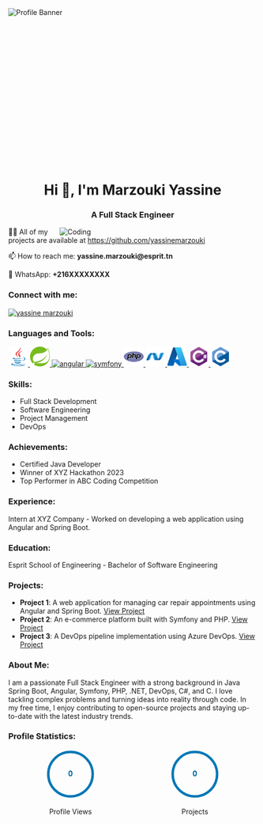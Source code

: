 <!DOCTYPE html>
<html lang="en">
<head>
    <meta charset="UTF-8">
    <meta name="viewport" content="width=device-width, initial-scale=1.0">
    <title>Profile</title>
</head>
<body>

<div style="width: 100%; height: 312px; overflow: hidden;">
    <img src="https://user-images.githubusercontent.com/95478989/198955082-6e78ebb5-e1e4-49f9-8d32-6e5af3984dcd.gif" alt="Profile Banner" style="width: 100%; height: auto;">
</div>

<h1 align="center">Hi 👋, I'm Marzouki Yassine</h1>
<h3 align="center">A Full Stack Engineer</h3>

<img align="right" alt="Coding" width="400" src="https://miro.medium.com/v2/da:true/resize:fit:680/1*IRGHmiGsa16stedQvIaZfw.gif">

<p align="left">👨‍💻 All of my projects are available at <a href="https://github.com/yassinemarzouki" target="_blank">https://github.com/yassinemarzouki</a></p>
<p align="left">📫 How to reach me: <strong>yassine.marzouki@esprit.tn</strong></p>
<p align="left">📱 WhatsApp: <strong>+216XXXXXXXX</strong></p>

<h3 align="left">Connect with me:</h3>
<p align="left">
    <a href="https://linkedin.com/in/yassine-marzouki" target="_blank">
        <img align="center" src="https://raw.githubusercontent.com/rahuldkjain/github-profile-readme-generator/master/src/images/icons/Social/linked-in-alt.svg" alt="yassine marzouki" height="30" width="40" />
    </a>
</p>

<h3 align="left">Languages and Tools:</h3>
<p align="left">
    <a href="https://www.java.com" target="_blank" rel="noreferrer">
        <img src="https://raw.githubusercontent.com/devicons/devicon/master/icons/java/java-original.svg" alt="java" width="40" height="40"/>
    </a>
    <a href="https://spring.io/projects/spring-boot" target="_blank" rel="noreferrer">
        <img src="https://raw.githubusercontent.com/devicons/devicon/master/icons/spring/spring-original.svg" alt="springboot" width="40" height="40"/>
    </a>
    <a href="https://angular.io" target="_blank" rel="noreferrer">
        <img src="https://angular.io/assets/images/logos/angular/angular.svg" alt="angular" width="40" height="40"/>
    </a>
    <a href="https://symfony.com" target="_blank" rel="noreferrer">
        <img src="https://symfony.com/logos/symfony_black_03.svg" alt="symfony" width="40" height="40"/>
    </a>
    <a href="https://www.php.net" target="_blank" rel="noreferrer">
        <img src="https://raw.githubusercontent.com/devicons/devicon/master/icons/php/php-original.svg" alt="php" width="40" height="40"/>
    </a>
    <a href="https://dotnet.microsoft.com" target="_blank" rel="noreferrer">
        <img src="https://raw.githubusercontent.com/devicons/devicon/master/icons/dot-net/dot-net-original.svg" alt=".net" width="40" height="40"/>
    </a>
    <a href="https://azure.microsoft.com/en-us/services/devops/" target="_blank" rel="noreferrer">
        <img src="https://raw.githubusercontent.com/devicons/devicon/master/icons/azure/azure-original.svg" alt="devops" width="40" height="40"/>
    </a>
    <a href="https://docs.microsoft.com/en-us/dotnet/csharp/" target="_blank" rel="noreferrer">
        <img src="https://raw.githubusercontent.com/devicons/devicon/master/icons/csharp/csharp-original.svg" alt="csharp" width="40" height="40"/>
    </a>
    <a href="https://www.cprogramming.com/" target="_blank" rel="noreferrer">
        <img src="https://raw.githubusercontent.com/devicons/devicon/master/icons/c/c-original.svg" alt="c" width="40" height="40"/>
    </a>
</p>

<h3 align="left">Skills:</h3>
<ul>
    <li>Full Stack Development</li>
    <li>Software Engineering</li>
    <li>Project Management</li>
    <li>DevOps</li>
    <!-- Add more skills as needed -->
</ul>

<h3 align="left">Achievements:</h3>
<ul>
    <li>Certified Java Developer</li>
    <li>Winner of XYZ Hackathon 2023</li>
    <li>Top Performer in ABC Coding Competition</li>
    <!-- Add more achievements as needed -->
</ul>

<h3 align="left">Experience:</h3>
<p>Intern at XYZ Company - Worked on developing a web application using Angular and Spring Boot.</p>
<!-- Add more experience as needed -->

<h3 align="left">Education:</h3>
<p>Esprit School of Engineering - Bachelor of Software Engineering</p>

<h3 align="left">Projects:</h3>
<ul>
    <li><strong>Project 1</strong>: A web application for managing car repair appointments using Angular and Spring Boot. <a href="https://github.com/yassinemarzouki/project1" target="_blank">View Project</a></li>
    <li><strong>Project 2</strong>: An e-commerce platform built with Symfony and PHP. <a href="https://github.com/yassinemarzouki/project2" target="_blank">View Project</a></li>
    <li><strong>Project 3</strong>: A DevOps pipeline implementation using Azure DevOps. <a href="https://github.com/yassinemarzouki/project3" target="_blank">View Project</a></li>
    <!-- Add more projects as needed -->
</ul>

<h3 align="left">About Me:</h3>
<p>I am a passionate Full Stack Engineer with a strong background in Java Spring Boot, Angular, Symfony, PHP, .NET, DevOps, C#, and C. I love tackling complex problems and turning ideas into reality through code. In my free time, I enjoy contributing to open-source projects and staying up-to-date with the latest industry trends.</p>

<h3 align="left">Profile Statistics:</h3>
<div style="display: flex; justify-content: space-around;">
    <div style="text-align: center;">
        <svg width="100" height="100">
            <circle cx="50" cy="50" r="45" stroke="#0077b5" stroke-width="5" fill="none"/>
            <text id="profile-views" x="50%" y="50%" text-anchor="middle" stroke="#0077b5" stroke-width="1px" dy=".3em">0</text>
        </svg>
        <p>Profile Views</p>
    </div>
    <div style="text-align: center;">
        <svg width="100" height="100">
            <circle cx="50" cy="50" r="45" stroke="#0077b5" stroke-width="5" fill="none"/>
            <text id="project-count" x="50%" y="50%" text-anchor="middle" stroke="#0077b5" stroke-width="1px" dy=".3em">0</text>
        </svg>
        <p>Projects</p>
    </div>
</div>

<script>
    async function fetchProfileStatistics() {
        try {
            // Exemple de données statiques, remplacer par l'appel d'API réel
            const responseLinkedIn = await fetch('https://api.linkedin.com/v2/me', {
                method: 'GET',
                headers: {
                    'Authorization': 'Bearer VOTRE_TOKEN_D_ACCESS_LINKEDIN'
                }
            });
            const dataLinkedIn = await responseLinkedIn.json();
            const profileViews = dataLinkedIn.profileViews;

            const responseGitHub = await fetch('https://api.github.com/users/yassinemarzouki/repos');
            const dataGitHub = await responseGitHub.json();
            const projectCount = dataGitHub.length;

            document.getElementById('profile-views').innerHTML = profileViews;
            document.getElementById('project-count').innerHTML = projectCount;
        } catch (error) {
            console.error('Erreur lors de la récupération des statistiques du profil:', error);
        }
    }

    fetchProfileStatistics();
</script>

</body>
</html>
